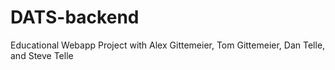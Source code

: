 # DATS-backend
Educational Webapp Project with Alex Gittemeier, Tom Gittemeier, Dan Telle, and Steve Telle
